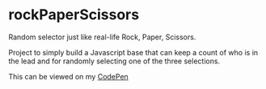 # rockPaperScissors

Random selector just like real-life Rock, Paper, Scissors.

Project to simply build a Javascript base that can keep a count of who is in the lead and for randomly selecting one of the three selections.


This can be viewed on my [CodePen](https://codepen.io/jake-vern/pen/qBQvKzG)
